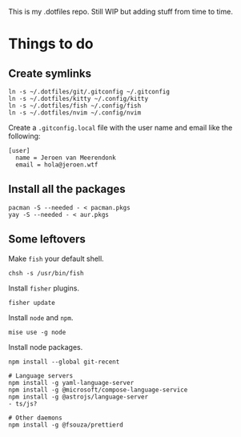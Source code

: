This is my .dotfiles repo. Still WIP but adding stuff from time to time.

# Things to do

## Create symlinks

```
ln -s ~/.dotfiles/git/.gitconfig ~/.gitconfig
ln -s ~/.dotfiles/kitty ~/.config/kitty
ln -s ~/.dotfiles/fish ~/.config/fish
ln -s ~/.dotfiles/nvim ~/.config/nvim
```

Create a `.gitconfig.local` file with the user name and email like the following:

```
[user]
  name = Jeroen van Meerendonk
  email = hola@jeroen.wtf
```

## Install all the packages

```
pacman -S --needed - < pacman.pkgs
yay -S --needed - < aur.pkgs
```

## Some leftovers

Make `fish` your default shell.

```
chsh -s /usr/bin/fish
```

Install `fisher` plugins.

```
fisher update
```

Install `node` and `npm`.

```
mise use -g node
```

Install node packages.

```
npm install --global git-recent

# Language servers
npm install -g yaml-language-server
npm install -g @microsoft/compose-language-service
npm install -g @astrojs/language-server
- ts/js?

# Other daemons
npm install -g @fsouza/prettierd
```
